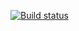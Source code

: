 [![Build status](https://ci.appveyor.com/api/projects/status/s5duji1x851ju5mj/branch/master?svg=true)](https://ci.appveyor.com/project/CarolineFell/ahj-homeworks-anim/branch/master)
